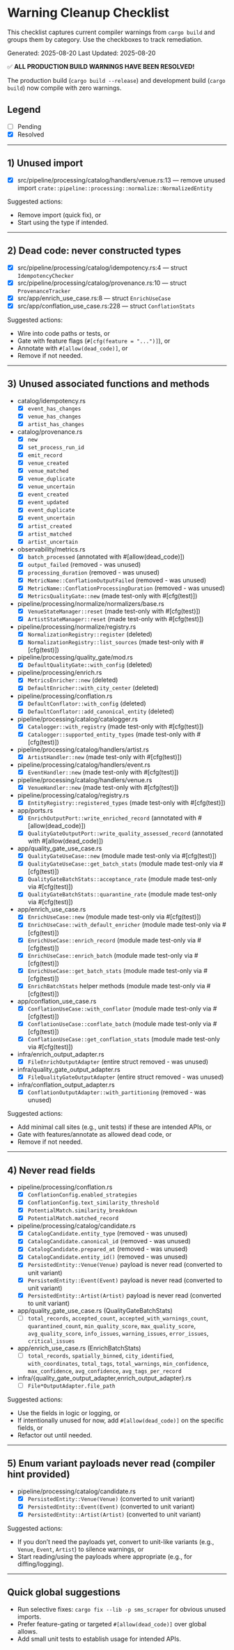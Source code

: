 # Warning Cleanup Checklist

This checklist captures current compiler warnings from `cargo build` and groups them by category. Use the checkboxes to track remediation.

Generated: 2025-08-20
Last Updated: 2025-08-20

✅ **ALL PRODUCTION BUILD WARNINGS HAVE BEEN RESOLVED!**

The production build (`cargo build --release`) and development build (`cargo build`) now compile with zero warnings.

## Legend
- [ ] Pending
- [x] Resolved

---

## 1) Unused import
- [x] src/pipeline/processing/catalog/handlers/venue.rs:13 — remove unused import `crate::pipeline::processing::normalize::NormalizedEntity`

Suggested actions:
- Remove import (quick fix), or
- Start using the type if intended.

---

## 2) Dead code: never constructed types
- [x] src/pipeline/processing/catalog/idempotency.rs:4 — struct `IdempotencyChecker`
- [x] src/pipeline/processing/catalog/provenance.rs:10 — struct `ProvenanceTracker`
- [x] src/app/enrich_use_case.rs:8 — struct `EnrichUseCase`
- [x] src/app/conflation_use_case.rs:228 — struct `ConflationStats`

Suggested actions:
- Wire into code paths or tests, or
- Gate with feature flags (`#[cfg(feature = "...")]`), or
- Annotate with `#[allow(dead_code)]`, or
- Remove if not needed.

---

## 3) Unused associated functions and methods
- catalog/idempotency.rs
  - [x] `event_has_changes`
  - [x] `venue_has_changes`
  - [x] `artist_has_changes`
- catalog/provenance.rs
  - [x] `new`
  - [x] `set_process_run_id`
  - [x] `emit_record`
  - [x] `venue_created`
  - [x] `venue_matched`
  - [x] `venue_duplicate`
  - [x] `venue_uncertain`
  - [x] `event_created`
  - [x] `event_updated`
  - [x] `event_duplicate`
  - [x] `event_uncertain`
  - [x] `artist_created`
  - [x] `artist_matched`
  - [x] `artist_uncertain`
- observability/metrics.rs
  - [x] `batch_processed` (annotated with #[allow(dead_code)])
  - [x] `output_failed` (removed - was unused)
  - [x] `processing_duration` (removed - was unused)
  - [x] `MetricName::ConflationOutputFailed` (removed - was unused)
  - [x] `MetricName::ConflationProcessingDuration` (removed - was unused)
  - [x] `MetricsQualityGate::new` (made test-only with #[cfg(test)])
- pipeline/processing/normalize/normalizers/base.rs
  - [x] `VenueStateManager::reset` (made test-only with #[cfg(test)])
  - [x] `ArtistStateManager::reset` (made test-only with #[cfg(test)])
- pipeline/processing/normalize/registry.rs
  - [x] `NormalizationRegistry::register` (deleted)
  - [x] `NormalizationRegistry::list_sources` (made test-only with #[cfg(test)])
- pipeline/processing/quality_gate/mod.rs
  - [x] `DefaultQualityGate::with_config` (deleted)
- pipeline/processing/enrich.rs
  - [x] `MetricsEnricher::new` (deleted)
  - [x] `DefaultEnricher::with_city_center` (deleted)
- pipeline/processing/conflation.rs
  - [x] `DefaultConflator::with_config` (deleted)
  - [x] `DefaultConflator::add_canonical_entity` (deleted)
- pipeline/processing/catalog/catalogger.rs
  - [x] `Catalogger::with_registry` (made test-only with #[cfg(test)])
  - [x] `Catalogger::supported_entity_types` (made test-only with #[cfg(test)])
- pipeline/processing/catalog/handlers/artist.rs
  - [x] `ArtistHandler::new` (made test-only with #[cfg(test)])
- pipeline/processing/catalog/handlers/event.rs
  - [x] `EventHandler::new` (made test-only with #[cfg(test)])
- pipeline/processing/catalog/handlers/venue.rs
  - [x] `VenueHandler::new` (made test-only with #[cfg(test)])
- pipeline/processing/catalog/registry.rs
  - [x] `EntityRegistry::registered_types` (made test-only with #[cfg(test)])
- app/ports.rs
  - [x] `EnrichOutputPort::write_enriched_record` (annotated with #[allow(dead_code)])
  - [x] `QualityGateOutputPort::write_quality_assessed_record` (annotated with #[allow(dead_code)])
- app/quality_gate_use_case.rs
  - [x] `QualityGateUseCase::new` (module made test-only via #[cfg(test)])
  - [x] `QualityGateUseCase::get_batch_stats` (module made test-only via #[cfg(test)])
  - [x] `QualityGateBatchStats::acceptance_rate` (module made test-only via #[cfg(test)])
  - [x] `QualityGateBatchStats::quarantine_rate` (module made test-only via #[cfg(test)])
- app/enrich_use_case.rs
  - [x] `EnrichUseCase::new` (module made test-only via #[cfg(test)])
  - [x] `EnrichUseCase::with_default_enricher` (module made test-only via #[cfg(test)])
  - [x] `EnrichUseCase::enrich_record` (module made test-only via #[cfg(test)])
  - [x] `EnrichUseCase::enrich_batch` (module made test-only via #[cfg(test)])
  - [x] `EnrichUseCase::get_batch_stats` (module made test-only via #[cfg(test)])
  - [x] `EnrichBatchStats` helper methods (module made test-only via #[cfg(test)])
- app/conflation_use_case.rs
  - [x] `ConflationUseCase::with_conflator` (module made test-only via #[cfg(test)])
  - [x] `ConflationUseCase::conflate_batch` (module made test-only via #[cfg(test)])
  - [x] `ConflationUseCase::get_conflation_stats` (module made test-only via #[cfg(test)])
- infra/enrich_output_adapter.rs
  - [x] `FileEnrichOutputAdapter` (entire struct removed - was unused)
- infra/quality_gate_output_adapter.rs
  - [x] `FileQualityGateOutputAdapter` (entire struct removed - was unused)
- infra/conflation_output_adapter.rs
  - [x] `ConflationOutputAdapter::with_partitioning` (removed - was unused)

Suggested actions:
- Add minimal call sites (e.g., unit tests) if these are intended APIs, or
- Gate with features/annotate as allowed dead code, or
- Remove if not needed.

---

## 4) Never read fields
- pipeline/processing/conflation.rs
  - [x] `ConflationConfig.enabled_strategies`
  - [x] `ConflationConfig.text_similarity_threshold`
  - [x] `PotentialMatch.similarity_breakdown`
  - [x] `PotentialMatch.matched_record`
- pipeline/processing/catalog/candidate.rs
  - [x] `CatalogCandidate.entity_type` (removed - was unused)
  - [x] `CatalogCandidate.canonical_id` (removed - was unused) 
  - [x] `CatalogCandidate.prepared_at` (removed - was unused)
  - [x] `CatalogCandidate.entity_id()` (removed - was unused)
  - [x] `PersistedEntity::Venue(Venue)` payload is never read (converted to unit variant)
  - [x] `PersistedEntity::Event(Event)` payload is never read (converted to unit variant)
  - [x] `PersistedEntity::Artist(Artist)` payload is never read (converted to unit variant)
- app/quality_gate_use_case.rs (QualityGateBatchStats)
  - [ ] `total_records`, `accepted_count`, `accepted_with_warnings_count`, `quarantined_count`,
        `min_quality_score`, `max_quality_score`, `avg_quality_score`, `info_issues`,
        `warning_issues`, `error_issues`, `critical_issues`
- app/enrich_use_case.rs (EnrichBatchStats)
  - [ ] `total_records`, `spatially_binned`, `city_identified`, `with_coordinates`,
        `total_tags`, `total_warnings`, `min_confidence`, `max_confidence`,
        `avg_confidence`, `avg_tags_per_record`
- infra/{quality_gate_output_adapter,enrich_output_adapter}.rs
  - [ ] `File*OutputAdapter.file_path`

Suggested actions:
- Use the fields in logic or logging, or
- If intentionally unused for now, add `#[allow(dead_code)]` on the specific fields, or
- Refactor out until needed.

---

## 5) Enum variant payloads never read (compiler hint provided)
- pipeline/processing/catalog/candidate.rs
  - [x] `PersistedEntity::Venue(Venue)` (converted to unit variant)
  - [x] `PersistedEntity::Event(Event)` (converted to unit variant)
  - [x] `PersistedEntity::Artist(Artist)` (converted to unit variant)

Suggested actions:
- If you don’t need the payloads yet, convert to unit-like variants (e.g., `Venue`, `Event`, `Artist`) to silence warnings, or
- Start reading/using the payloads where appropriate (e.g., for diffing/logging).

---

## Quick global suggestions
- Run selective fixes: `cargo fix --lib -p sms_scraper` for obvious unused imports.
- Prefer feature-gating or targeted `#[allow(dead_code)]` over global allows.
- Add small unit tests to establish usage for intended APIs.

